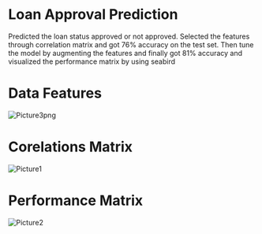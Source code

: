 # Loan Approval Prediction
Predicted the loan status approved or not approved. Selected the features through correlation matrix and got 76% accuracy on the test set. Then tune the model by augmenting the features and finally got 81% accuracy and visualized the performance matrix by using seabird <br>
# Data Features
![Picture3png](https://github.com/harsh2198/Loan-Approval-Prediction-/assets/49284471/d4973937-d088-40ec-80fd-50cd993ec69e)
<br>
# Corelations Matrix 
![Picture1](https://github.com/harsh2198/Loan-Approval-Prediction-/assets/49284471/3ef561b4-cd23-4ff5-a205-555d2b225a5c)
<br>
# Performance Matrix
![Picture2](https://github.com/harsh2198/Loan-Approval-Prediction-/assets/49284471/532ed517-4010-446e-b9d1-a92beddf7b88)
